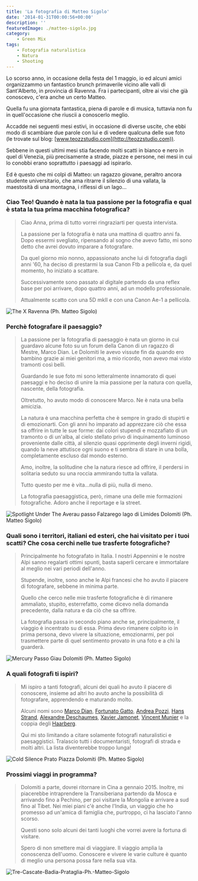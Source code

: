 ```yaml
---
title: 'La fotografia di Matteo Sigolo'
date: '2014-01-31T00:00:56+00:00'
description: ''
featuredImage: ./matteo-sigolo.jpg
category:
    - Green Mix
tags:
    - Fotografia naturalistica
    - Natura
    - Shooting
---
```


Lo scorso anno, in occasione della festa del 1 maggio, io ed alcuni amici organizzammo un fantastico brunch primaverile vicino alle valli di Sant'Alberto, in provincia di Ravenna. Fra i partecipanti, oltre ai visi che già conoscevo, c'era anche un certo Matteo.

Quella fu una giornata fantastica, piena di parole e di musica, tuttavia non fu in quell'occasione che riuscii a conoscerlo meglio.

Accadde nei seguenti mesi estivi, in occasione di diverse uscite, che ebbi modo di scambiare due parole con lui e di vedere qualcuna delle sue foto (le trovate sul blog: [www.teozzstudio.com](http://teozzstudio.com)).

Sebbene in questi ultimi mesi stia facendo molti scatti in bianco e nero in quel di Venezia, più precisamente a strade, piazze e persone, nei mesi in cui lo conobbi erano soprattutto i paesaggi ad ispirarlo.

Ed è questo che mi colpì di Matteo: un ragazzo giovane, peraltro ancora studente universitario, che ama ritrarre il silenzio di una vallata, la maestosità di una montagna, i riflessi di un lago...

### Ciao Teo! Quando è nata la tua passione per la fotografia e qual è stata la tua prima macchina fotografica?

> Ciao Anna, prima di tutto vorrei ringraziarti per questa intervista.
> 
> La passione per la fotografia è nata una mattina di quattro anni fa. Dopo essermi svegliato, ripensando al sogno che avevo fatto, mi sono detto che avrei dovuto imparare a fotografare.
> 
> Da quel giorno mio nonno, appassionato anche lui di fotografia dagli anni '60, ha deciso di prestarmi la sua Canon Ftb a pellicola e, da quel momento, ho iniziato a scattare.
> 
> Successivamente sono passato al digitale partendo da una reflex base per poi arrivare, dopo quattro anni, ad un modello professionale.
> 
> Attualmente scatto con una 5D mkII e con una Canon Ae-1 a pellicola.

![The X Ravenna (Ph. Matteo Sigolo)](./matteo-sigolo-4.jpg)

### Perchè fotografare il paesaggio?

> La passione per la fotografia di paesaggio è nata un giorno in cui guardavo alcune foto su un forum della Canon di un ragazzo di Mestre, Marco Dian. Le Dolomiti le avevo vissute fin da quando ero bambino grazie ai miei genitori ma, a mio ricordo, non avevo mai visto tramonti così belli.
> 
> Guardando le sue foto mi sono letteralmente innamorato di quei paesaggi e ho deciso di unire la mia passione per la natura con quella, nascente, della fotografia.
> 
> Oltretutto, ho avuto modo di conoscere Marco. Ne è nata una bella amicizia.
> 
> La natura è una macchina perfetta che è sempre in grado di stupirti e di emozionarti. Con gli anni ho imparato ad apprezzare ciò che essa sa offrire in tutte le sue forme: dai colori stupendi e mozzafiato di un tramonto o di un'alba, al cielo stellato privo di inquinamento luminoso proveniente dalle città, al silenzio quasi opprimente degli inverni rigidi, quando la neve attutisce ogni suono e ti sembra di stare in una bolla, completamente escluso dal mondo esterno.
> 
> Amo, inoltre, la solitudine che la natura riesce ad offrire, il perdersi in solitaria seduto su una roccia ammirando tutta la vallata.
> 
> Tutto questo per me è vita...nulla di più, nulla di meno.
> 
> La fotografia paesaggistica, però, rimane una delle mie formazioni fotografiche. Adoro anche il reportage e la street.

![Spotlight Under The Averau passo Falzarego lago di Limides Dolomiti (Ph. Matteo Sigolo)](./matteo-sigolo-3.jpg)

### Quali sono i territori, italiani ed esteri, che hai visitato per i tuoi scatti? Che cosa cerchi nelle tue trasferte fotografiche?

> Principalmente ho fotografato in Italia. I nostri Appennini e le nostre Alpi sanno regalarti ottimi spunti, basta saperli cercare e immortalare al meglio nei vari periodi dell'anno.
> 
> Stupende, inoltre, sono anche le Alpi francesi che ho avuto il piacere di fotografare, sebbene in minima parte.
> 
> Quello che cerco nelle mie trasferte fotografiche è di rimanere ammaliato, stupito, esterrefatto, come dicevo nella domanda precedente, dalla natura e da ciò che sa offrire.
> 
> La fotografia passa in secondo piano anche se, principalmente, il viaggio è incentrato su di essa. Prima devo rimanere colpito io in prima persona, devo vivere la situazione, emozionarmi, per poi trasmettere parte di quel sentimento provato in una foto e a chi la guarderà.

![Mercury Passo Giau Dolomiti (Ph. Matteo Sigolo)](./matteo-sigolo-2.jpg)

### A quali fotografi ti ispiri?

> Mi ispiro a tanti fotografi, alcuni dei quali ho avuto il piacere di conoscere, insieme ad altri ho avuto anche la possibilità di fotografare, apprendendo e maturando molto.
> 
> Alcuni nomi sono [Marco Dian](http://www.marcodian.com), [Fortunato Gatto](http://www.fortunatophotography.com), [Andrea Pozzi](http://www.forgottenlands.it), [Hans Strand](http://www.hansstrand.com/Hans_Strand/Hans_Strand_Photography.html), [Alexandre Deschaumes](http://autumn-ethereal.smugmug.com), [Xavier Jamonet](http://www.ecrinsdelumiere.com), [Vincent Munier](http://www.vincentmunier.com) e la coppia degli [Haarberg](http://www.haarbergphoto.com).
> 
> Qui mi sto limitando a citare solamente fotografi naturalistici e paesaggistici. Tralascio tutti i documentaristi, fotografi di strada e molti altri. La lista diventerebbe troppo lunga!

![Cold Silence Prato Piazza Dolomiti (Ph. Matteo Sigolo)](./matteo-sigolo-1.jpg)

### Prossimi viaggi in programma?

> Dolomiti a parte, dovrei ritornare in Cina a gennaio 2015. Inoltre, mi piacerebbe intraprendere la Transiberiana partendo da Mosca e arrivando fino a Pechino, per poi visitare la Mongolia e arrivare a sud fino al Tibet. Nei miei piani c'è anche l'India, un viaggio che ho promesso ad un'amica di famiglia che, purtroppo, ci ha lasciato l'anno scorso.
> 
> Questi sono solo alcuni dei tanti luoghi che vorrei avere la fortuna di visitare.
> 
> Spero di non smettere mai di viaggiare. Il viaggio amplia la conoscenza dell'uomo. Conoscere e vivere le varie culture è quanto di meglio una persona possa fare nella sua vita.

![Tre-Cascate-Badia-Prataglia-Ph.-Matteo-Sigolo](./matteo-sigolo-5.jpg)
